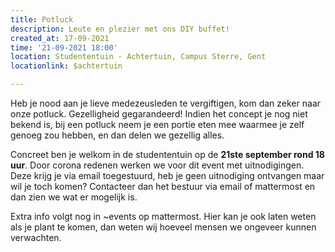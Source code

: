 ```yaml
---
title: Potluck
description: Leute en plezier met ons DIY buffet!
created_at: 17-09-2021
time: '21-09-2021 18:00'
location: Studententuin - Achtertuin, Campus Sterre, Gent
locationlink: $achtertuin

---
```


Heb je nood aan je lieve medezeusleden te vergiftigen, kom dan zeker naar onze potluck. Gezelligheid gegarandeerd!
Indien het concept je nog niet bekend is, bij een potluck neem je een portie eten mee waarmee je zelf genoeg zou hebben, en dan delen we gezellig alles.

Concreet ben je welkom in de studententuin op de **21ste september rond 18 uur**. Door corona redenen werken we voor dit event met uitnodigingen. Deze krijg je via email toegestuurd, heb je geen uitnodiging ontvangen maar wil je toch komen? Contacteer dan het bestuur via email of mattermost en dan zien we wat er mogelijk is.

Extra info volgt nog in ~events op mattermost. Hier kan je ook laten weten als je plant te komen, dan weten wij hoeveel mensen we ongeveer kunnen verwachten.
